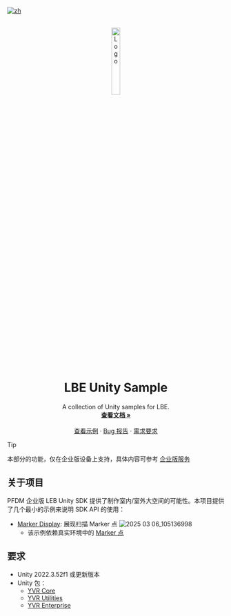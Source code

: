 [![zh](https://img.shields.io/badge/lang-us-red.svg)](https://github.com/PlayForDreamDevelopers/LBESample-Unity/blob/main/README.md)

<!-- PROJECT LOGO -->
<br />
<div align="center">
  <a href="https://github.com/PlayForDreamDevelopers/LBESample-Unity">
    <img src="https://www.pfdm.cn/en/static/img/logo.2b1b07e.png" alt="Logo" width="20%">
  </a>

  <h1 align="center">LBE Unity Sample </h1>

  <p align="center">
    A collection of Unity samples for LBE.
    <br />
    <a href="https://github.com/PlayForDreamDevelopers/LBESample-Unity/blob/main/README.zh.md"><strong>查看文档 »</strong></a>
    <br />
    <br />
    <a href="https://github.com/PlayForDreamDevelopers/LBESample-Unity">查看示例</a>
    &middot;
    <a href="https://github.com/PlayForDreamDevelopers/LBESample-Unity/issues/new?labels=bug">Bug 报告</a>
    &middot;
    <a href="https://github.com/PlayForDreamDevelopers/LBESample-Unity/issues/new?labels=enhancement">需求要求</a>
  </p>
</div>

> [!tip]
>
> 本部分的功能，仅在企业版设备上支持，具体内容可参考 [企业版服务](https://www.pfdm.cn/yvrdoc/biz/docs/0.Overview.html)

## 关于项目

PFDM 企业版 LEB Unity SDK 提供了制作室内/室外大空间的可能性。本项目提供了几个最小的示例来说明 SDK API 的使用：

-   [Marker Display](https://github.com/PlayForDreamDevelopers/LBESample-Unity/tree/main/Assets/MarkerDisplay): 展现扫描 Marker 点
    ![2025 03 06_105136998](https://github.com/user-attachments/assets/3ca56922-b478-42fb-a9b6-615fcdcce6a0)
    -   该示例依赖真实环境中的 [Marker 点](https://www.pfdm.cn/yvrdoc/biz/docs/0.Overview.html)

## 要求

-   Unity 2022.3.52f1 或更新版本
-   Unity 包：
    -   [YVR Core](https://github.com/PlayForDreamDevelopers/com.yvr.core-mirror)
    -   [YVR Utilities](https://github.com/PlayForDreamDevelopers/com.yvr.Utilities-mirror)
    -   [YVR Enterprise](https://github.com/PlayForDreamDevelopers/com.yvr.enterprise-mirror)
